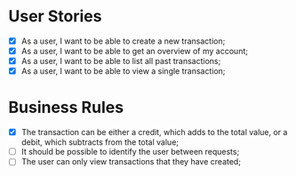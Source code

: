 # User Stories

- [x] As a user, I want to be able to create a new transaction;
- [x] As a user, I want to be able to get an overview of my account;
- [x] As a user, I want to be able to list all past transactions;
- [x] As a user, I want to be able to view a single transaction;

# Business Rules

- [x] The transaction can be either a credit, which adds to the total value, or a debit, which subtracts from the total value;
- [ ] It should be possible to identify the user between requests;
- [ ] The user can only view transactions that they have created;
